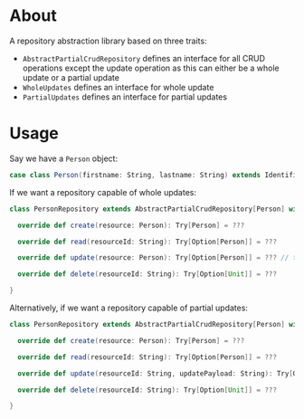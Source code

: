 # About

A repository abstraction library based on three traits:

- `AbstractPartialCrudRepository` defines an interface for all CRUD operations except the update operation as this can either be a whole update or a partial update
- `WholeUpdates` defines an interface for whole update
- `PartialUpdates` defines an interface for partial updates

# Usage

Say we have a `Person` object:

```scala
case class Person(firstname: String, lastname: String) extends Identifiable
```

If we want a repository capable of whole updates:

```scala
class PersonRepository extends AbstractPartialCrudRepository[Person] with WholeUpdates[Person] {

  override def create(resource: Person): Try[Person] = ???

  override def read(resourceId: String): Try[Option[Person]] = ???

  override def update(resource: Person): Try[Option[Person]] = ??? // this handles whole updates

  override def delete(resourceId: String): Try[Option[Unit]] = ???

}
```
Alternatively, if we want a repository capable of partial updates:

```scala
class PersonRepository extends AbstractPartialCrudRepository[Person] with PartialUpdates[Person] {

  override def create(resource: Person): Try[Person] = ???

  override def read(resourceId: String): Try[Option[Person]] = ???

  override def update(resourceId: String, updatePayload: String): Try[Option[AnyRef]] = ??? // this handles partial updates

  override def delete(resourceId: String): Try[Option[Unit]] = ???

}
```